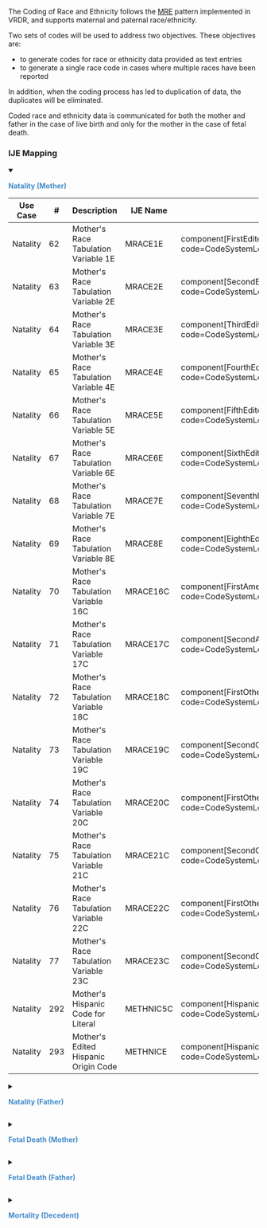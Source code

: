 The Coding of Race and Ethnicity follows the [MRE](https://www.cdc.gov/nchs/data/dvs/200XMOR_web_with%20clearance%20revisions-acc.pdf) pattern implemented in VRDR, and supports maternal and paternal race/ethnicity.

Two sets of codes will be used to address two objectives. These objectives are:
* to generate codes for race or ethnicity data provided as text entries
* to generate a single race code in cases where multiple races have been reported

In addition, when the coding process has led to duplication of data, the duplicates will be eliminated. 

Coded race and ethnicity data is communicated for both the mother and father in the case of live birth and only for the mother in the case of fetal death.
### IJE Mapping

<style>
 .context-menu {cursor: context-menu; color: #438bca;}
 .context-menu:hover {opacity: 0.5;}
</style>
<details open>

<summary>

<strong class='context-menu' > Natality (Mother)</strong>

</summary>
<table class='grid'>
<thead>
  <tr>
    <th style='text-align: center'><strong>Use Case</strong></th>
    <th><strong>#</strong></th>
    <th><strong>Description</strong></th>
    <th><strong>IJE Name</strong></th>
    <th><strong>Field</strong></th>
    <th><strong>Type</strong></th>
    <th><strong>Value Set/Comments</strong></th>
  </tr>
</thead>
<tbody>
<tr>
  <td style='text-align: center'>Natality</td>
  <td>62</td>
  <td>Mother's Race Tabulation Variable 1E</td>
  <td>MRACE1E</td>
  <td>component[FirstEditedCode].value, <br />code=CodeSystemLocalObservationsCodesVitalRecords#inputraceandethnicityMother</td>
  <td>codeable</td>
  <td><a href='https://build.fhir.org/ig/HL7/vr-common-library/ValueSet-ValueSet-race-code-vr.html'>ValueSetRaceCodeVitalRecords</a></td>
</tr>
<tr>
  <td style='text-align: center'>Natality</td>
  <td>63</td>
  <td>Mother's Race Tabulation Variable 2E</td>
  <td>MRACE2E</td>
  <td>component[SecondEditedCode].value, <br />code=CodeSystemLocalObservationsCodesVitalRecords#inputraceandethnicityMother</td>
  <td>codeable</td>
  <td><a href='https://build.fhir.org/ig/HL7/vr-common-library/ValueSet-ValueSet-race-code-vr.html'>ValueSetRaceCodeVitalRecords</a></td>
</tr>
<tr>
  <td style='text-align: center'>Natality</td>
  <td>64</td>
  <td>Mother's Race Tabulation Variable 3E</td>
  <td>MRACE3E</td>
  <td>component[ThirdEditedCode].value, <br />code=CodeSystemLocalObservationsCodesVitalRecords#inputraceandethnicityMother</td>
  <td>codeable</td>
  <td><a href='https://build.fhir.org/ig/HL7/vr-common-library/ValueSet-ValueSet-race-code-vr.html'>ValueSetRaceCodeVitalRecords</a></td>
</tr>
<tr>
  <td style='text-align: center'>Natality</td>
  <td>65</td>
  <td>Mother's Race Tabulation Variable 4E</td>
  <td>MRACE4E</td>
  <td>component[FourthEditedCode].value, <br />code=CodeSystemLocalObservationsCodesVitalRecords#inputraceandethnicityMother</td>
  <td>codeable</td>
  <td><a href='https://build.fhir.org/ig/HL7/vr-common-library/ValueSet-ValueSet-race-code-vr.html'>ValueSetRaceCodeVitalRecords</a></td>
</tr>
<tr>
  <td style='text-align: center'>Natality</td>
  <td>66</td>
  <td>Mother's Race Tabulation Variable 5E</td>
  <td>MRACE5E</td>
  <td>component[FifthEditedCode].value, <br />code=CodeSystemLocalObservationsCodesVitalRecords#inputraceandethnicityMother</td>
  <td>codeable</td>
  <td><a href='https://build.fhir.org/ig/HL7/vr-common-library/ValueSet-ValueSet-race-code-vr.html'>ValueSetRaceCodeVitalRecords</a></td>
</tr>
<tr>
  <td style='text-align: center'>Natality</td>
  <td>67</td>
  <td>Mother's Race Tabulation Variable 6E</td>
  <td>MRACE6E</td>
  <td>component[SixthEditedCode].value, <br />code=CodeSystemLocalObservationsCodesVitalRecords#inputraceandethnicityMother</td>
  <td>codeable</td>
  <td><a href='https://build.fhir.org/ig/HL7/vr-common-library/ValueSet-ValueSet-race-code-vr.html'>ValueSetRaceCodeVitalRecords</a></td>
</tr>
<tr>
  <td style='text-align: center'>Natality</td>
  <td>68</td>
  <td>Mother's Race Tabulation Variable 7E</td>
  <td>MRACE7E</td>
  <td>component[SeventhEditedCode].value, <br />code=CodeSystemLocalObservationsCodesVitalRecords#inputraceandethnicityMother</td>
  <td>codeable</td>
  <td><a href='https://build.fhir.org/ig/HL7/vr-common-library/ValueSet-ValueSet-race-code-vr.html'>ValueSetRaceCodeVitalRecords</a></td>
</tr>
<tr>
  <td style='text-align: center'>Natality</td>
  <td>69</td>
  <td>Mother's Race Tabulation Variable 8E</td>
  <td>MRACE8E</td>
  <td>component[EighthEditedCode].value, <br />code=CodeSystemLocalObservationsCodesVitalRecords#inputraceandethnicityMother</td>
  <td>codeable</td>
  <td><a href='https://build.fhir.org/ig/HL7/vr-common-library/ValueSet-ValueSet-race-code-vr.html'>ValueSetRaceCodeVitalRecords</a></td>
</tr>
<tr>
  <td style='text-align: center'>Natality</td>
  <td>70</td>
  <td>Mother's Race Tabulation Variable 16C</td>
  <td>MRACE16C</td>
  <td>component[FirstAmericanIndianCode].value, <br />code=CodeSystemLocalObservationsCodesVitalRecords#inputraceandethnicityMother</td>
  <td>codeable</td>
  <td><a href='https://build.fhir.org/ig/HL7/vr-common-library/ValueSet-ValueSet-race-code-vr.html'>ValueSetRaceCodeVitalRecords</a></td>
</tr>
<tr>
  <td style='text-align: center'>Natality</td>
  <td>71</td>
  <td>Mother's Race Tabulation Variable 17C</td>
  <td>MRACE17C</td>
  <td>component[SecondAmericanIndianCode].value, <br />code=CodeSystemLocalObservationsCodesVitalRecords#inputraceandethnicityMother</td>
  <td>codeable</td>
  <td><a href='https://build.fhir.org/ig/HL7/vr-common-library/ValueSet-ValueSet-race-code-vr.html'>ValueSetRaceCodeVitalRecords</a></td>
</tr>
<tr>
  <td style='text-align: center'>Natality</td>
  <td>72</td>
  <td>Mother's Race Tabulation Variable 18C</td>
  <td>MRACE18C</td>
  <td>component[FirstOtherAsianCode].value, <br />code=CodeSystemLocalObservationsCodesVitalRecords#inputraceandethnicityMother</td>
  <td>codeable</td>
  <td><a href='https://build.fhir.org/ig/HL7/vr-common-library/ValueSet-ValueSet-race-code-vr.html'>ValueSetRaceCodeVitalRecords</a></td>
</tr>
<tr>
  <td style='text-align: center'>Natality</td>
  <td>73</td>
  <td>Mother's Race Tabulation Variable 19C</td>
  <td>MRACE19C</td>
  <td>component[SecondOtherAsianCode].value, <br />code=CodeSystemLocalObservationsCodesVitalRecords#inputraceandethnicityMother</td>
  <td>codeable</td>
  <td><a href='https://build.fhir.org/ig/HL7/vr-common-library/ValueSet-ValueSet-race-code-vr.html'>ValueSetRaceCodeVitalRecords</a></td>
</tr>
<tr>
  <td style='text-align: center'>Natality</td>
  <td>74</td>
  <td>Mother's Race Tabulation Variable 20C</td>
  <td>MRACE20C</td>
  <td>component[FirstOtherPacificIslanderCode].value, <br />code=CodeSystemLocalObservationsCodesVitalRecords#inputraceandethnicityMother</td>
  <td>codeable</td>
  <td><a href='https://build.fhir.org/ig/HL7/vr-common-library/ValueSet-ValueSet-race-code-vr.html'>ValueSetRaceCodeVitalRecords</a></td>
</tr>
<tr>
  <td style='text-align: center'>Natality</td>
  <td>75</td>
  <td>Mother's Race Tabulation Variable 21C</td>
  <td>MRACE21C</td>
  <td>component[SecondOtherPacificIslanderCode].value, <br />code=CodeSystemLocalObservationsCodesVitalRecords#inputraceandethnicityMother</td>
  <td>codeable</td>
  <td><a href='https://build.fhir.org/ig/HL7/vr-common-library/ValueSet-ValueSet-race-code-vr.html'>ValueSetRaceCodeVitalRecords</a></td>
</tr>
<tr>
  <td style='text-align: center'>Natality</td>
  <td>76</td>
  <td>Mother's Race Tabulation Variable 22C</td>
  <td>MRACE22C</td>
  <td>component[FirstOtherRaceCode].value, <br />code=CodeSystemLocalObservationsCodesVitalRecords#inputraceandethnicityMother</td>
  <td>codeable</td>
  <td><a href='https://build.fhir.org/ig/HL7/vr-common-library/ValueSet-ValueSet-race-code-vr.html'>ValueSetRaceCodeVitalRecords</a></td>
</tr>
<tr>
  <td style='text-align: center'>Natality</td>
  <td>77</td>
  <td>Mother's Race Tabulation Variable 23C</td>
  <td>MRACE23C</td>
  <td>component[SecondOtherRaceCode].value, <br />code=CodeSystemLocalObservationsCodesVitalRecords#inputraceandethnicityMother</td>
  <td>codeable</td>
  <td><a href='https://build.fhir.org/ig/HL7/vr-common-library/ValueSet-ValueSet-race-code-vr.html'>ValueSetRaceCodeVitalRecords</a></td>
</tr>
<tr>
  <td style='text-align: center'>Natality</td>
  <td>292</td>
  <td>Mother's Hispanic Code for Literal</td>
  <td>METHNIC5C</td>
  <td>component[HispanicCodeForLiteral].value, <br />code=CodeSystemLocalObservationsCodesVitalRecords#inputraceandethnicityMother</td>
  <td>codeable</td>
  <td><a href='https://build.fhir.org/ig/HL7/vr-common-library/ValueSet-ValueSet-hispanic-origin-vr.html'>ValueSetHispanicOriginVitalRecords</a></td>
</tr>
<tr>
  <td style='text-align: center'>Natality</td>
  <td>293</td>
  <td>Mother's Edited Hispanic Origin Code</td>
  <td>METHNICE</td>
  <td>component[HispanicCode].value, <br />code=CodeSystemLocalObservationsCodesVitalRecords#inputraceandethnicityMother</td>
  <td>codeable</td>
  <td><a href='https://build.fhir.org/ig/HL7/vr-common-library/ValueSet-ValueSet-hispanic-origin-vr.html'>ValueSetHispanicOriginVitalRecords</a></td>
</tr>

</tbody>
</table>

</details>
<p></p>

<details>

<summary>

<strong class='context-menu' > Natality (Father)</strong>

</summary>
<table class='grid'>
<thead>
  <tr>
    <th style='text-align: center'><strong>Use Case</strong></th>
    <th><strong>#</strong></th>
    <th><strong>Description</strong></th>
    <th><strong>IJE Name</strong></th>
    <th><strong>Field</strong></th>
    <th><strong>Type</strong></th>
    <th><strong>Value Set/Comments</strong></th>
  </tr>
</thead>
<tbody>
<tr>
  <td style='text-align: center'>Natality</td>
  <td>108</td>
  <td>Father's Race Tabulation Variable 1E</td>
  <td>FRACE1E</td>
  <td>component[FirstEditedCode].value, <br />code=CodeSystemLocalObservationsCodesVitalRecords#inputraceandethnicityFather</td>
  <td>codeable</td>
  <td><a href='https://build.fhir.org/ig/HL7/vr-common-library/ValueSet-ValueSet-race-code-vr.html'>ValueSetRaceCodeVitalRecords</a></td>
</tr>
<tr>
  <td style='text-align: center'>Natality</td>
  <td>109</td>
  <td>Father's Race Tabulation Variable 2E</td>
  <td>FRACE2E</td>
  <td>component[SecondEditedCode].value, <br />code=CodeSystemLocalObservationsCodesVitalRecords#inputraceandethnicityFather</td>
  <td>codeable</td>
  <td><a href='https://build.fhir.org/ig/HL7/vr-common-library/ValueSet-ValueSet-race-code-vr.html'>ValueSetRaceCodeVitalRecords</a></td>
</tr>
<tr>
  <td style='text-align: center'>Natality</td>
  <td>110</td>
  <td>Father's Race Tabulation Variable 3E</td>
  <td>FRACE3E</td>
  <td>component[ThirdEditedCode].value, <br />code=CodeSystemLocalObservationsCodesVitalRecords#inputraceandethnicityFather</td>
  <td>codeable</td>
  <td><a href='https://build.fhir.org/ig/HL7/vr-common-library/ValueSet-ValueSet-race-code-vr.html'>ValueSetRaceCodeVitalRecords</a></td>
</tr>
<tr>
  <td style='text-align: center'>Natality</td>
  <td>111</td>
  <td>Father's Race Tabulation Variable 4E</td>
  <td>FRACE4E</td>
  <td>component[FourthEditedCode].value, <br />code=CodeSystemLocalObservationsCodesVitalRecords#inputraceandethnicityFather</td>
  <td>codeable</td>
  <td><a href='https://build.fhir.org/ig/HL7/vr-common-library/ValueSet-ValueSet-race-code-vr.html'>ValueSetRaceCodeVitalRecords</a></td>
</tr>
<tr>
  <td style='text-align: center'>Natality</td>
  <td>112</td>
  <td>Father's Race Tabulation Variable 5E</td>
  <td>FRACE5E</td>
  <td>component[FifthEditedCode].value, <br />code=CodeSystemLocalObservationsCodesVitalRecords#inputraceandethnicityFather</td>
  <td>codeable</td>
  <td><a href='https://build.fhir.org/ig/HL7/vr-common-library/ValueSet-ValueSet-race-code-vr.html'>ValueSetRaceCodeVitalRecords</a></td>
</tr>
<tr>
  <td style='text-align: center'>Natality</td>
  <td>113</td>
  <td>Father's Race Tabulation Variable 6E</td>
  <td>FRACE6E</td>
  <td>component[SixthEditedCode].value, <br />code=CodeSystemLocalObservationsCodesVitalRecords#inputraceandethnicityFather</td>
  <td>codeable</td>
  <td><a href='https://build.fhir.org/ig/HL7/vr-common-library/ValueSet-ValueSet-race-code-vr.html'>ValueSetRaceCodeVitalRecords</a></td>
</tr>
<tr>
  <td style='text-align: center'>Natality</td>
  <td>114</td>
  <td>Father's Race Tabulation Variable 7E</td>
  <td>FRACE7E</td>
  <td>component[SeventhEditedCode].value, <br />code=CodeSystemLocalObservationsCodesVitalRecords#inputraceandethnicityFather</td>
  <td>codeable</td>
  <td><a href='https://build.fhir.org/ig/HL7/vr-common-library/ValueSet-ValueSet-race-code-vr.html'>ValueSetRaceCodeVitalRecords</a></td>
</tr>
<tr>
  <td style='text-align: center'>Natality</td>
  <td>115</td>
  <td>Father's Race Tabulation Variable 8E</td>
  <td>FRACE8E</td>
  <td>component[EighthEditedCode].value, <br />code=CodeSystemLocalObservationsCodesVitalRecords#inputraceandethnicityFather</td>
  <td>codeable</td>
  <td><a href='https://build.fhir.org/ig/HL7/vr-common-library/ValueSet-ValueSet-race-code-vr.html'>ValueSetRaceCodeVitalRecords</a></td>
</tr>
<tr>
  <td style='text-align: center'>Natality</td>
  <td>116</td>
  <td>Father's Race Tabulation Variable 16C</td>
  <td>FRACE16C</td>
  <td>component[FirstAmericanIndianCode].value, <br />code=CodeSystemLocalObservationsCodesVitalRecords#inputraceandethnicityFather</td>
  <td>codeable</td>
  <td><a href='https://build.fhir.org/ig/HL7/vr-common-library/ValueSet-ValueSet-race-code-vr.html'>ValueSetRaceCodeVitalRecords</a></td>
</tr>
<tr>
  <td style='text-align: center'>Natality</td>
  <td>117</td>
  <td>Father's Race Tabulation Variable 17C</td>
  <td>FRACE17C</td>
  <td>component[SecondAmericanIndianCode].value, <br />code=CodeSystemLocalObservationsCodesVitalRecords#inputraceandethnicityFather</td>
  <td>codeable</td>
  <td><a href='https://build.fhir.org/ig/HL7/vr-common-library/ValueSet-ValueSet-race-code-vr.html'>ValueSetRaceCodeVitalRecords</a></td>
</tr>
<tr>
  <td style='text-align: center'>Natality</td>
  <td>118</td>
  <td>Father's Race Tabulation Variable 18C</td>
  <td>FRACE18C</td>
  <td>component[FirstOtherAsianCode].value, <br />code=CodeSystemLocalObservationsCodesVitalRecords#inputraceandethnicityFather</td>
  <td>codeable</td>
  <td><a href='https://build.fhir.org/ig/HL7/vr-common-library/ValueSet-ValueSet-race-code-vr.html'>ValueSetRaceCodeVitalRecords</a></td>
</tr>
<tr>
  <td style='text-align: center'>Natality</td>
  <td>119</td>
  <td>Father's Race Tabulation Variable 19C</td>
  <td>FRACE19C</td>
  <td>component[SecondOtherAsianCode].value, <br />code=CodeSystemLocalObservationsCodesVitalRecords#inputraceandethnicityFather</td>
  <td>codeable</td>
  <td><a href='https://build.fhir.org/ig/HL7/vr-common-library/ValueSet-ValueSet-race-code-vr.html'>ValueSetRaceCodeVitalRecords</a></td>
</tr>
<tr>
  <td style='text-align: center'>Natality</td>
  <td>120</td>
  <td>Father's Race Tabulation Variable 20C</td>
  <td>FRACE20C</td>
  <td>component[FirstOtherPacificIslanderCode].value, <br />code=CodeSystemLocalObservationsCodesVitalRecords#inputraceandethnicityFather</td>
  <td>codeable</td>
  <td><a href='https://build.fhir.org/ig/HL7/vr-common-library/ValueSet-ValueSet-race-code-vr.html'>ValueSetRaceCodeVitalRecords</a></td>
</tr>
<tr>
  <td style='text-align: center'>Natality</td>
  <td>121</td>
  <td>Father's Race Tabulation Variable 21C</td>
  <td>FRACE21C</td>
  <td>component[SecondOtherPacificIslanderCode].value, <br />code=CodeSystemLocalObservationsCodesVitalRecords#inputraceandethnicityFather</td>
  <td>codeable</td>
  <td><a href='https://build.fhir.org/ig/HL7/vr-common-library/ValueSet-ValueSet-race-code-vr.html'>ValueSetRaceCodeVitalRecords</a></td>
</tr>
<tr>
  <td style='text-align: center'>Natality</td>
  <td>122</td>
  <td>Father's Race Tabulation Variable 22C</td>
  <td>FRACE22C</td>
  <td>component[FirstOtherRaceCode].value, <br />code=CodeSystemLocalObservationsCodesVitalRecords#inputraceandethnicityFather</td>
  <td>codeable</td>
  <td><a href='https://build.fhir.org/ig/HL7/vr-common-library/ValueSet-ValueSet-race-code-vr.html'>ValueSetRaceCodeVitalRecords</a></td>
</tr>
<tr>
  <td style='text-align: center'>Natality</td>
  <td>123</td>
  <td>Father's Race Tabulation Variable 23C</td>
  <td>FRACE23C</td>
  <td>component[SecondOtherRaceCode].value, <br />code=CodeSystemLocalObservationsCodesVitalRecords#inputraceandethnicityFather</td>
  <td>codeable</td>
  <td><a href='https://build.fhir.org/ig/HL7/vr-common-library/ValueSet-ValueSet-race-code-vr.html'>ValueSetRaceCodeVitalRecords</a></td>
</tr>
<tr>
  <td style='text-align: center'>Natality</td>
  <td>295</td>
  <td>Father's Hispanic Code for Literal</td>
  <td>FETHNIC5C</td>
  <td>component[HispanicCodeForLiteral].value, <br />code=CodeSystemLocalObservationsCodesVitalRecords#inputraceandethnicityFather</td>
  <td>codeable</td>
  <td><a href='https://build.fhir.org/ig/HL7/vr-common-library/ValueSet-ValueSet-hispanic-origin-vr.html'>ValueSetHispanicOriginVitalRecords</a></td>
</tr>
<tr>
  <td style='text-align: center'>Natality</td>
  <td>296</td>
  <td>Father's Edited Hispanic Origin Code</td>
  <td>FETHNICE</td>
  <td>component[HispanicCode].value, <br />code=CodeSystemLocalObservationsCodesVitalRecords#inputraceandethnicityFather</td>
  <td>codeable</td>
  <td><a href='https://build.fhir.org/ig/HL7/vr-common-library/ValueSet-ValueSet-hispanic-origin-vr.html'>ValueSetHispanicOriginVitalRecords</a></td>
</tr>

</tbody>
</table>

</details>
<p></p>

<details>

<summary>

<strong class='context-menu'> Fetal Death (Mother)</strong>

</summary>
<table class='grid'>
<thead>
  <tr>
    <th style='text-align: center'><strong>Use Case</strong></th>
    <th><strong>#</strong></th>
    <th><strong>Description</strong></th>
    <th><strong>IJE Name</strong></th>
    <th><strong>Field</strong></th>
    <th><strong>Type</strong></th>
    <th><strong>Value Set/Comments</strong></th>
  </tr>
</thead>
<tbody>
<tr>
  <td style='text-align: center'>Fetal Death</td>
  <td>62</td>
  <td>Mother's Race Tabulation Variable 1E</td>
  <td>MRACE1E</td>
  <td>component[FirstEditedCode].value, <br />code=CodeSystemLocalObservationsCodesVitalRecords#inputraceandethnicityMother</td>
  <td>codeable</td>
  <td><a href='https://build.fhir.org/ig/HL7/vr-common-library/ValueSet-ValueSet-race-code-vr.html'>ValueSetRaceCodeVitalRecords</a></td>
</tr>
<tr>
  <td style='text-align: center'>Fetal Death</td>
  <td>63</td>
  <td>Mother's Race Tabulation Variable 2E</td>
  <td>MRACE2E</td>
  <td>component[SecondEditedCode].value, <br />code=CodeSystemLocalObservationsCodesVitalRecords#inputraceandethnicityMother</td>
  <td>codeable</td>
  <td><a href='https://build.fhir.org/ig/HL7/vr-common-library/ValueSet-ValueSet-race-code-vr.html'>ValueSetRaceCodeVitalRecords</a></td>
</tr>
<tr>
  <td style='text-align: center'>Fetal Death</td>
  <td>64</td>
  <td>Mother's Race Tabulation Variable 3E</td>
  <td>MRACE3E</td>
  <td>component[ThirdEditedCode].value, <br />code=CodeSystemLocalObservationsCodesVitalRecords#inputraceandethnicityMother</td>
  <td>codeable</td>
  <td><a href='https://build.fhir.org/ig/HL7/vr-common-library/ValueSet-ValueSet-race-code-vr.html'>ValueSetRaceCodeVitalRecords</a></td>
</tr>
<tr>
  <td style='text-align: center'>Fetal Death</td>
  <td>65</td>
  <td>Mother's Race Tabulation Variable 4E</td>
  <td>MRACE4E</td>
  <td>component[FourthEditedCode].value, <br />code=CodeSystemLocalObservationsCodesVitalRecords#inputraceandethnicityMother</td>
  <td>codeable</td>
  <td><a href='https://build.fhir.org/ig/HL7/vr-common-library/ValueSet-ValueSet-race-code-vr.html'>ValueSetRaceCodeVitalRecords</a></td>
</tr>
<tr>
  <td style='text-align: center'>Fetal Death</td>
  <td>66</td>
  <td>Mother's Race Tabulation Variable 5E</td>
  <td>MRACE5E</td>
  <td>component[FifthEditedCode].value, <br />code=CodeSystemLocalObservationsCodesVitalRecords#inputraceandethnicityMother</td>
  <td>codeable</td>
  <td><a href='https://build.fhir.org/ig/HL7/vr-common-library/ValueSet-ValueSet-race-code-vr.html'>ValueSetRaceCodeVitalRecords</a></td>
</tr>
<tr>
  <td style='text-align: center'>Fetal Death</td>
  <td>67</td>
  <td>Mother's Race Tabulation Variable 6E</td>
  <td>MRACE6E</td>
  <td>component[SixthEditedCode].value, <br />code=CodeSystemLocalObservationsCodesVitalRecords#inputraceandethnicityMother</td>
  <td>codeable</td>
  <td><a href='https://build.fhir.org/ig/HL7/vr-common-library/ValueSet-ValueSet-race-code-vr.html'>ValueSetRaceCodeVitalRecords</a></td>
</tr>
<tr>
  <td style='text-align: center'>Fetal Death</td>
  <td>68</td>
  <td>Mother's Race Tabulation Variable 7E</td>
  <td>MRACE7E</td>
  <td>component[SeventhEditedCode].value, <br />code=CodeSystemLocalObservationsCodesVitalRecords#inputraceandethnicityMother</td>
  <td>codeable</td>
  <td><a href='https://build.fhir.org/ig/HL7/vr-common-library/ValueSet-ValueSet-race-code-vr.html'>ValueSetRaceCodeVitalRecords</a></td>
</tr>
<tr>
  <td style='text-align: center'>Fetal Death</td>
  <td>69</td>
  <td>Mother's Race Tabulation Variable 8E</td>
  <td>MRACE8E</td>
  <td>component[EighthEditedCode].value, <br />code=CodeSystemLocalObservationsCodesVitalRecords#inputraceandethnicityMother</td>
  <td>codeable</td>
  <td><a href='https://build.fhir.org/ig/HL7/vr-common-library/ValueSet-ValueSet-race-code-vr.html'>ValueSetRaceCodeVitalRecords</a></td>
</tr>
<tr>
  <td style='text-align: center'>Fetal Death</td>
  <td>70</td>
  <td>Mother's Race Tabulation Variable 16C</td>
  <td>MRACE16C</td>
  <td>component[FirstAmericanIndianCode].value, <br />code=CodeSystemLocalObservationsCodesVitalRecords#inputraceandethnicityMother</td>
  <td>codeable</td>
  <td><a href='https://build.fhir.org/ig/HL7/vr-common-library/ValueSet-ValueSet-race-code-vr.html'>ValueSetRaceCodeVitalRecords</a></td>
</tr>
<tr>
  <td style='text-align: center'>Fetal Death</td>
  <td>71</td>
  <td>Mother's Race Tabulation Variable 17C</td>
  <td>MRACE17C</td>
  <td>component[SecondAmericanIndianCode].value, <br />code=CodeSystemLocalObservationsCodesVitalRecords#inputraceandethnicityMother</td>
  <td>codeable</td>
  <td><a href='https://build.fhir.org/ig/HL7/vr-common-library/ValueSet-ValueSet-race-code-vr.html'>ValueSetRaceCodeVitalRecords</a></td>
</tr>
<tr>
  <td style='text-align: center'>Fetal Death</td>
  <td>72</td>
  <td>Mother's Race Tabulation Variable 18C</td>
  <td>MRACE18C</td>
  <td>component[FirstOtherAsianCode].value, <br />code=CodeSystemLocalObservationsCodesVitalRecords#inputraceandethnicityMother</td>
  <td>codeable</td>
  <td><a href='https://build.fhir.org/ig/HL7/vr-common-library/ValueSet-ValueSet-race-code-vr.html'>ValueSetRaceCodeVitalRecords</a></td>
</tr>
<tr>
  <td style='text-align: center'>Fetal Death</td>
  <td>73</td>
  <td>Mother's Race Tabulation Variable 19C</td>
  <td>MRACE19C</td>
  <td>component[SecondOtherAsianCode].value, <br />code=CodeSystemLocalObservationsCodesVitalRecords#inputraceandethnicityMother</td>
  <td>codeable</td>
  <td><a href='https://build.fhir.org/ig/HL7/vr-common-library/ValueSet-ValueSet-race-code-vr.html'>ValueSetRaceCodeVitalRecords</a></td>
</tr>
<tr>
  <td style='text-align: center'>Fetal Death</td>
  <td>74</td>
  <td>Mother's Race Tabulation Variable 20C</td>
  <td>MRACE20C</td>
  <td>component[FirstOtherPacificIslanderCode].value, <br />code=CodeSystemLocalObservationsCodesVitalRecords#inputraceandethnicityMother</td>
  <td>codeable</td>
  <td><a href='https://build.fhir.org/ig/HL7/vr-common-library/ValueSet-ValueSet-race-code-vr.html'>ValueSetRaceCodeVitalRecords</a></td>
</tr>
<tr>
  <td style='text-align: center'>Fetal Death</td>
  <td>75</td>
  <td>Mother's Race Tabulation Variable 21C</td>
  <td>MRACE21C</td>
  <td>component[SecondOtherPacificIslanderCode].value, <br />code=CodeSystemLocalObservationsCodesVitalRecords#inputraceandethnicityMother</td>
  <td>codeable</td>
  <td><a href='https://build.fhir.org/ig/HL7/vr-common-library/ValueSet-ValueSet-race-code-vr.html'>ValueSetRaceCodeVitalRecords</a></td>
</tr>
<tr>
  <td style='text-align: center'>Fetal Death</td>
  <td>76</td>
  <td>Mother's Race Tabulation Variable 22C</td>
  <td>MRACE22C</td>
  <td>component[FirstOtherRaceCode].value, <br />code=CodeSystemLocalObservationsCodesVitalRecords#inputraceandethnicityMother</td>
  <td>codeable</td>
  <td><a href='https://build.fhir.org/ig/HL7/vr-common-library/ValueSet-ValueSet-race-code-vr.html'>ValueSetRaceCodeVitalRecords</a></td>
</tr>
<tr>
  <td style='text-align: center'>Fetal Death</td>
  <td>77</td>
  <td>Mother's Race Tabulation Variable 23C</td>
  <td>MRACE23C</td>
  <td>component[SecondOtherRaceCode].value, <br />code=CodeSystemLocalObservationsCodesVitalRecords#inputraceandethnicityMother</td>
  <td>codeable</td>
  <td><a href='https://build.fhir.org/ig/HL7/vr-common-library/ValueSet-ValueSet-race-code-vr.html'>ValueSetRaceCodeVitalRecords</a></td>
</tr>
<tr>
  <td style='text-align: center'>Fetal Death</td>
  <td>329</td>
  <td>Mother's Hispanic Code for Literal</td>
  <td>METHNIC5C</td>
  <td>component[HispanicCodeForLiteral].value, <br />code=CodeSystemLocalObservationsCodesVitalRecords#inputraceandethnicityMother</td>
  <td>codeable</td>
  <td><a href='https://build.fhir.org/ig/HL7/vr-common-library/ValueSet-ValueSet-hispanic-origin-vr.html'>ValueSetHispanicOriginVitalRecords</a></td>
</tr>
<tr>
  <td style='text-align: center'>Fetal Death</td>
  <td>330</td>
  <td>Mother's Edited Hispanic Origin Code</td>
  <td>METHNICE</td>
  <td>component[HispanicCode].value, <br />code=CodeSystemLocalObservationsCodesVitalRecords#inputraceandethnicityMother</td>
  <td>codeable</td>
  <td><a href='https://build.fhir.org/ig/HL7/vr-common-library/ValueSet-ValueSet-hispanic-origin-vr.html'>ValueSetHispanicOriginVitalRecords</a></td>
</tr>

</tbody>
</table>

</details>
<p></p>

<details>

<summary>

<strong class='context-menu'> Fetal Death (Father)</strong>

</summary>
<table class='grid'>
<thead>
  <tr>
    <th style='text-align: center'><strong>Use Case</strong></th>
    <th><strong>#</strong></th>
    <th><strong>Description</strong></th>
    <th><strong>IJE Name</strong></th>
    <th><strong>Field</strong></th>
    <th><strong>Type</strong></th>
    <th><strong>Value Set/Comments</strong></th>
  </tr>
</thead>
<tbody>
<tr>
  <td style='text-align: center'>Fetal Death</td>
  <td>313</td>
  <td>Father's Race Tabulation Variable 1E</td>
  <td>FRACE1E</td>
  <td>component[FirstEditedCode].value, <br />code=CodeSystemLocalObservationsCodesVitalRecords#inputraceandethnicityFather</td>
  <td>codeable</td>
  <td><a href='https://build.fhir.org/ig/HL7/vr-common-library/ValueSet-ValueSet-race-code-vr.html'>ValueSetRaceCodeVitalRecords</a></td>
</tr>
<tr>
  <td style='text-align: center'>Fetal Death</td>
  <td>314</td>
  <td>Father's Race Tabulation Variable 2E</td>
  <td>FRACE2E</td>
  <td>component[SecondEditedCode].value, <br />code=CodeSystemLocalObservationsCodesVitalRecords#inputraceandethnicityFather</td>
  <td>codeable</td>
  <td><a href='https://build.fhir.org/ig/HL7/vr-common-library/ValueSet-ValueSet-race-code-vr.html'>ValueSetRaceCodeVitalRecords</a></td>
</tr>
<tr>
  <td style='text-align: center'>Fetal Death</td>
  <td>315</td>
  <td>Father's Race Tabulation Variable 3E</td>
  <td>FRACE3E</td>
  <td>component[ThirdEditedCode].value, <br />code=CodeSystemLocalObservationsCodesVitalRecords#inputraceandethnicityFather</td>
  <td>codeable</td>
  <td><a href='https://build.fhir.org/ig/HL7/vr-common-library/ValueSet-ValueSet-race-code-vr.html'>ValueSetRaceCodeVitalRecords</a></td>
</tr>
<tr>
  <td style='text-align: center'>Fetal Death</td>
  <td>316</td>
  <td>Father's Race Tabulation Variable 4E</td>
  <td>FRACE4E</td>
  <td>component[FourthEditedCode].value, <br />code=CodeSystemLocalObservationsCodesVitalRecords#inputraceandethnicityFather</td>
  <td>codeable</td>
  <td><a href='https://build.fhir.org/ig/HL7/vr-common-library/ValueSet-ValueSet-race-code-vr.html'>ValueSetRaceCodeVitalRecords</a></td>
</tr>
<tr>
  <td style='text-align: center'>Fetal Death</td>
  <td>317</td>
  <td>Father's Race Tabulation Variable 5E</td>
  <td>FRACE5E</td>
  <td>component[FifthEditedCode].value, <br />code=CodeSystemLocalObservationsCodesVitalRecords#inputraceandethnicityFather</td>
  <td>codeable</td>
  <td><a href='https://build.fhir.org/ig/HL7/vr-common-library/ValueSet-ValueSet-race-code-vr.html'>ValueSetRaceCodeVitalRecords</a></td>
</tr>
<tr>
  <td style='text-align: center'>Fetal Death</td>
  <td>318</td>
  <td>Father's Race Tabulation Variable 6E</td>
  <td>FRACE6E</td>
  <td>component[SixthEditedCode].value, <br />code=CodeSystemLocalObservationsCodesVitalRecords#inputraceandethnicityFather</td>
  <td>codeable</td>
  <td><a href='https://build.fhir.org/ig/HL7/vr-common-library/ValueSet-ValueSet-race-code-vr.html'>ValueSetRaceCodeVitalRecords</a></td>
</tr>
<tr>
  <td style='text-align: center'>Fetal Death</td>
  <td>319</td>
  <td>Father's Race Tabulation Variable 7E</td>
  <td>FRACE7E</td>
  <td>component[SeventhEditedCode].value, <br />code=CodeSystemLocalObservationsCodesVitalRecords#inputraceandethnicityFather</td>
  <td>codeable</td>
  <td><a href='https://build.fhir.org/ig/HL7/vr-common-library/ValueSet-ValueSet-race-code-vr.html'>ValueSetRaceCodeVitalRecords</a></td>
</tr>
<tr>
  <td style='text-align: center'>Fetal Death</td>
  <td>320</td>
  <td>Father's Race Tabulation Variable 8E</td>
  <td>FRACE8E</td>
  <td>component[EighthEditedCode].value, <br />code=CodeSystemLocalObservationsCodesVitalRecords#inputraceandethnicityFather</td>
  <td>codeable</td>
  <td><a href='https://build.fhir.org/ig/HL7/vr-common-library/ValueSet-ValueSet-race-code-vr.html'>ValueSetRaceCodeVitalRecords</a></td>
</tr>
<tr>
  <td style='text-align: center'>Fetal Death</td>
  <td>321</td>
  <td>Father's Race Tabulation Variable 16C</td>
  <td>FRACE16C</td>
  <td>component[FirstAmericanIndianCode].value, <br />code=CodeSystemLocalObservationsCodesVitalRecords#inputraceandethnicityFather</td>
  <td>codeable</td>
  <td><a href='https://build.fhir.org/ig/HL7/vr-common-library/ValueSet-ValueSet-race-code-vr.html'>ValueSetRaceCodeVitalRecords</a></td>
</tr>
<tr>
  <td style='text-align: center'>Fetal Death</td>
  <td>322</td>
  <td>Father's Race Tabulation Variable 17C</td>
  <td>FRACE17C</td>
  <td>component[SecondAmericanIndianCode].value, <br />code=CodeSystemLocalObservationsCodesVitalRecords#inputraceandethnicityFather</td>
  <td>codeable</td>
  <td><a href='https://build.fhir.org/ig/HL7/vr-common-library/ValueSet-ValueSet-race-code-vr.html'>ValueSetRaceCodeVitalRecords</a></td>
</tr>
<tr>
  <td style='text-align: center'>Fetal Death</td>
  <td>323</td>
  <td>Father's Race Tabulation Variable 18C</td>
  <td>FRACE18C</td>
  <td>component[FirstOtherAsianCode].value, <br />code=CodeSystemLocalObservationsCodesVitalRecords#inputraceandethnicityFather</td>
  <td>codeable</td>
  <td><a href='https://build.fhir.org/ig/HL7/vr-common-library/ValueSet-ValueSet-race-code-vr.html'>ValueSetRaceCodeVitalRecords</a></td>
</tr>
<tr>
  <td style='text-align: center'>Fetal Death</td>
  <td>324</td>
  <td>Father's Race Tabulation Variable 19C</td>
  <td>FRACE19C</td>
  <td>component[SecondOtherAsianCode].value, <br />code=CodeSystemLocalObservationsCodesVitalRecords#inputraceandethnicityFather</td>
  <td>codeable</td>
  <td><a href='https://build.fhir.org/ig/HL7/vr-common-library/ValueSet-ValueSet-race-code-vr.html'>ValueSetRaceCodeVitalRecords</a></td>
</tr>
<tr>
  <td style='text-align: center'>Fetal Death</td>
  <td>325</td>
  <td>Father's Race Tabulation Variable 20C</td>
  <td>FRACE20C</td>
  <td>component[FirstOtherPacificIslanderCode].value, <br />code=CodeSystemLocalObservationsCodesVitalRecords#inputraceandethnicityFather</td>
  <td>codeable</td>
  <td><a href='https://build.fhir.org/ig/HL7/vr-common-library/ValueSet-ValueSet-race-code-vr.html'>ValueSetRaceCodeVitalRecords</a></td>
</tr>
<tr>
  <td style='text-align: center'>Fetal Death</td>
  <td>326</td>
  <td>Father's Race Tabulation Variable 21C</td>
  <td>FRACE21C</td>
  <td>component[SecondOtherPacificIslanderCode].value, <br />code=CodeSystemLocalObservationsCodesVitalRecords#inputraceandethnicityFather</td>
  <td>codeable</td>
  <td><a href='https://build.fhir.org/ig/HL7/vr-common-library/ValueSet-ValueSet-race-code-vr.html'>ValueSetRaceCodeVitalRecords</a></td>
</tr>
<tr>
  <td style='text-align: center'>Fetal Death</td>
  <td>327</td>
  <td>Father's Race Tabulation Variable 22C</td>
  <td>FRACE22C</td>
  <td>component[FirstOtherRaceCode].value, <br />code=CodeSystemLocalObservationsCodesVitalRecords#inputraceandethnicityFather</td>
  <td>codeable</td>
  <td><a href='https://build.fhir.org/ig/HL7/vr-common-library/ValueSet-ValueSet-race-code-vr.html'>ValueSetRaceCodeVitalRecords</a></td>
</tr>
<tr>
  <td style='text-align: center'>Fetal Death</td>
  <td>328</td>
  <td>Father's Race Tabulation Variable 23C</td>
  <td>FRACE23C</td>
  <td>component[SecondOtherRaceCode].value, <br />code=CodeSystemLocalObservationsCodesVitalRecords#inputraceandethnicityFather</td>
  <td>codeable</td>
  <td><a href='https://build.fhir.org/ig/HL7/vr-common-library/ValueSet-ValueSet-race-code-vr.html'>ValueSetRaceCodeVitalRecords</a></td>
</tr>
<tr>
  <td style='text-align: center'>Fetal Death</td>
  <td>332</td>
  <td>Father's Hispanic Code for Literal</td>
  <td>FETHNIC5C</td>
  <td>component[HispanicCodeForLiteral].value, <br />code=CodeSystemLocalObservationsCodesVitalRecords#inputraceandethnicityFather</td>
  <td>codeable</td>
  <td><a href='https://build.fhir.org/ig/HL7/vr-common-library/ValueSet-ValueSet-hispanic-origin-vr.html'>ValueSetHispanicOriginVitalRecords</a></td>
</tr>
<tr>
  <td style='text-align: center'>Fetal Death</td>
  <td>333</td>
  <td>Father's Edited Hispanic Origin Code</td>
  <td>FETHNICE</td>
  <td>component[HispanicCode].value, <br />code=CodeSystemLocalObservationsCodesVitalRecords#inputraceandethnicityFather</td>
  <td>codeable</td>
  <td><a href='https://build.fhir.org/ig/HL7/vr-common-library/ValueSet-ValueSet-hispanic-origin-vr.html'>ValueSetHispanicOriginVitalRecords</a></td>
</tr>

</tbody>
</table>

</details>
<p></p>

<details>

<summary>

<strong class='context-menu'> Mortality (Decedent) </strong>

</summary>
<table class='grid'>
<thead>
  <tr>
    <th style='text-align: center'><strong>Use Case</strong></th>
    <th><strong>#</strong></th>
    <th><strong>Description</strong></th>
    <th><strong>IJE Name</strong></th>
    <th><strong>Field</strong></th>
    <th><strong>Type</strong></th>
    <th><strong>Value Set/Comments</strong></th>
  </tr>
</thead>
<tbody>
<tr>
  <td style='text-align: center'>Mortality</td>
  <td>67</td>
  <td>First Edited Code</td>
  <td>RACE1E</td>
  <td>component[FirstEditedCode].value, <br />code=CodeSystemLocalObservationsCodesVitalRecords#inputraceandethnicityDecedent</td>
  <td></td>
  <td>-</td>
</tr>
<tr>
  <td style='text-align: center'>Mortality</td>
  <td>68</td>
  <td>Second Edited Code</td>
  <td>RACE2E</td>
  <td>component[SecondEditedCode].value, <br />code=CodeSystemLocalObservationsCodesVitalRecords#inputraceandethnicityDecedent</td>
  <td>codeable</td>
  <td><a href='https://build.fhir.org/ig/HL7/vr-common-library/ValueSet-ValueSet-race-code-vr.html'>ValueSetRaceCodeVitalRecords</a></td>
</tr>
<tr>
  <td style='text-align: center'>Mortality</td>
  <td>69</td>
  <td>Third Edited Code</td>
  <td>RACE3E</td>
  <td>component[ThirdEditedCode].value, <br />code=CodeSystemLocalObservationsCodesVitalRecords#inputraceandethnicityDecedent</td>
  <td>codeable</td>
  <td><a href='https://build.fhir.org/ig/HL7/vr-common-library/ValueSet-ValueSet-race-code-vr.html'>ValueSetRaceCodeVitalRecords</a></td>
</tr>
<tr>
  <td style='text-align: center'>Mortality</td>
  <td>70</td>
  <td>Fourth Edited Code</td>
  <td>RACE4E</td>
  <td>component[FourthEditedCode].value, <br />code=CodeSystemLocalObservationsCodesVitalRecords#inputraceandethnicityDecedent</td>
  <td>codeable</td>
  <td><a href='https://build.fhir.org/ig/HL7/vr-common-library/ValueSet-ValueSet-race-code-vr.html'>ValueSetRaceCodeVitalRecords</a></td>
</tr>
<tr>
  <td style='text-align: center'>Mortality</td>
  <td>71</td>
  <td>Fifth Edited Code</td>
  <td>RACE5E</td>
  <td>component[FifthEditedCode].value, <br />code=CodeSystemLocalObservationsCodesVitalRecords#inputraceandethnicityDecedent</td>
  <td>codeable</td>
  <td><a href='https://build.fhir.org/ig/HL7/vr-common-library/ValueSet-ValueSet-race-code-vr.html'>ValueSetRaceCodeVitalRecords</a></td>
</tr>
<tr>
  <td style='text-align: center'>Mortality</td>
  <td>72</td>
  <td>Sixth Edited Code</td>
  <td>RACE6E</td>
  <td>component[SixthEditedCode].value, <br />code=CodeSystemLocalObservationsCodesVitalRecords#inputraceandethnicityDecedent</td>
  <td>codeable</td>
  <td><a href='https://build.fhir.org/ig/HL7/vr-common-library/ValueSet-ValueSet-race-code-vr.html'>ValueSetRaceCodeVitalRecords</a></td>
</tr>
<tr>
  <td style='text-align: center'>Mortality</td>
  <td>73</td>
  <td>Seventh Edited Code</td>
  <td>RACE7E</td>
  <td>component[SeventhEditedCode].value, <br />code=CodeSystemLocalObservationsCodesVitalRecords#inputraceandethnicityDecedent</td>
  <td>codeable</td>
  <td><a href='https://build.fhir.org/ig/HL7/vr-common-library/ValueSet-ValueSet-race-code-vr.html'>ValueSetRaceCodeVitalRecords</a></td>
</tr>
<tr>
  <td style='text-align: center'>Mortality</td>
  <td>74</td>
  <td>Eighth Edited Code</td>
  <td>RACE8E</td>
  <td>component[EighthEditedCode].value, <br />code=CodeSystemLocalObservationsCodesVitalRecords#inputraceandethnicityDecedent</td>
  <td>codeable</td>
  <td><a href='https://build.fhir.org/ig/HL7/vr-common-library/ValueSet-ValueSet-race-code-vr.html'>ValueSetRaceCodeVitalRecords</a></td>
</tr>
<tr>
  <td style='text-align: center'>Mortality</td>
  <td>75</td>
  <td>First American Indian Code</td>
  <td>RACE16C</td>
  <td>component[FirstAmericanIndianCode].value, <br />code=CodeSystemLocalObservationsCodesVitalRecords#inputraceandethnicityDecedent</td>
  <td>codeable</td>
  <td><a href='https://build.fhir.org/ig/HL7/vr-common-library/ValueSet-ValueSet-race-code-vr.html'>ValueSetRaceCodeVitalRecords</a></td>
</tr>
<tr>
  <td style='text-align: center'>Mortality</td>
  <td>76</td>
  <td>Second American Indian Code</td>
  <td>RACE17C</td>
  <td>component[SecondAmericanIndianCode].value, <br />code=CodeSystemLocalObservationsCodesVitalRecords#inputraceandethnicityDecedent</td>
  <td>codeable</td>
  <td><a href='https://build.fhir.org/ig/HL7/vr-common-library/ValueSet-ValueSet-race-code-vr.html'>ValueSetRaceCodeVitalRecords</a></td>
</tr>
<tr>
  <td style='text-align: center'>Mortality</td>
  <td>77</td>
  <td>First Other Asian Code</td>
  <td>RACE18C</td>
  <td>component[FirstOtherAsianCode].value, <br />code=CodeSystemLocalObservationsCodesVitalRecords#inputraceandethnicityDecedent</td>
  <td>codeable</td>
  <td><a href='https://build.fhir.org/ig/HL7/vr-common-library/ValueSet-ValueSet-race-code-vr.html'>ValueSetRaceCodeVitalRecords</a></td>
</tr>
<tr>
  <td style='text-align: center'>Mortality</td>
  <td>78</td>
  <td>Second Other Asian Code</td>
  <td>RACE19C</td>
  <td>component[SecondOtherAsianCode].value, <br />code=CodeSystemLocalObservationsCodesVitalRecords#inputraceandethnicityDecedent</td>
  <td>codeable</td>
  <td><a href='https://build.fhir.org/ig/HL7/vr-common-library/ValueSet-ValueSet-race-code-vr.html'>ValueSetRaceCodeVitalRecords</a></td>
</tr>
<tr>
  <td style='text-align: center'>Mortality</td>
  <td>79</td>
  <td>First Other Pacific Islander Code</td>
  <td>RACE20C</td>
  <td>component[FirstOtherPacificIslanderCode].value, <br />code=CodeSystemLocalObservationsCodesVitalRecords#inputraceandethnicityDecedent</td>
  <td>codeable</td>
  <td><a href='https://build.fhir.org/ig/HL7/vr-common-library/ValueSet-ValueSet-race-code-vr.html'>ValueSetRaceCodeVitalRecords</a></td>
</tr>
<tr>
  <td style='text-align: center'>Mortality</td>
  <td>80</td>
  <td>Second Other Pacific Islander Code</td>
  <td>RACE21C</td>
  <td>component[SecondOtherPacificIslanderCode].value, <br />code=CodeSystemLocalObservationsCodesVitalRecords#inputraceandethnicityDecedent</td>
  <td>codeable</td>
  <td><a href='https://build.fhir.org/ig/HL7/vr-common-library/ValueSet-ValueSet-race-code-vr.html'>ValueSetRaceCodeVitalRecords</a></td>
</tr>
<tr>
  <td style='text-align: center'>Mortality</td>
  <td>81</td>
  <td>First Other Race Code</td>
  <td>RACE22C</td>
  <td>component[FirstOtherRaceCode].value, <br />code=CodeSystemLocalObservationsCodesVitalRecords#inputraceandethnicityDecedent</td>
  <td>codeable</td>
  <td><a href='https://build.fhir.org/ig/HL7/vr-common-library/ValueSet-ValueSet-race-code-vr.html'>ValueSetRaceCodeVitalRecords</a></td>
</tr>
<tr>
  <td style='text-align: center'>Mortality</td>
  <td>82</td>
  <td>Second Other Race Code</td>
  <td>RACE23C</td>
  <td>component[SecondOtherRaceCode].value, <br />code=CodeSystemLocalObservationsCodesVitalRecords#inputraceandethnicityDecedent</td>
  <td>codeable</td>
  <td><a href='https://build.fhir.org/ig/HL7/vr-common-library/ValueSet-ValueSet-race-code-vr.html'>ValueSetRaceCodeVitalRecords</a></td>
</tr>
<tr>
  <td style='text-align: center'>Mortality</td>
  <td>160</td>
  <td>Hispanic</td>
  <td>DETHNICE </td>
  <td>component[HispanicCode].value, <br />code=CodeSystemLocalObservationsCodesVitalRecords#inputraceandethnicityDecedent</td>
  <td>codeable</td>
  <td><a href='https://build.fhir.org/ig/HL7/vr-common-library/ValueSet-ValueSet-hispanic-origin-vr.html'>ValueSetHispanicOriginVitalRecords</a></td>
</tr>
<tr>
  <td style='text-align: center'>Mortality</td>
  <td>247</td>
  <td>Hispanic Code for Literal</td>
  <td>DETHNIC5C</td>
  <td>component[HispanicCodeForLiteral].value, <br />code=CodeSystemLocalObservationsCodesVitalRecords#inputraceandethnicityDecedent</td>
  <td>codeable</td>
  <td><a href='https://build.fhir.org/ig/HL7/vr-common-library/ValueSet-ValueSet-hispanic-origin-vr.html'>ValueSetHispanicOriginVitalRecords</a></td>
</tr>
<tr>
  <td style='text-align: center'>Mortality</td>
  <td>NA</td>
  <td>Race Recode 40  (No longer provided as of 2022)</td>
  <td>*NO IJE MAPPING*</td>
  <td>component[ValueSetRaceRecode40VitalRecords].value</td>
  <td>codeable</td>
  <td><a href='https://build.fhir.org/ig/HL7/vr-common-library/ValueSet-ValueSet-race-recode-40-vr.html'>ValueSetRaceRecode40VitalRecords</a></td>
</tr>

</tbody>
</table>

</details>
<p></p>

